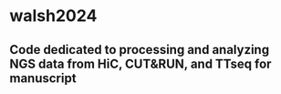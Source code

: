 # walsh2024

## Code dedicated to processing and analyzing NGS data from HiC, CUT&RUN, and TTseq for manuscript
